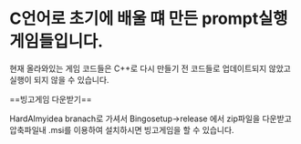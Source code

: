 # C언어로 초기에 배울 떄 만든 prompt실행 게임들입니다.

현재 올라와있는 게임 코드들은 C++로 다시 만들기 전 코드들로 업데이트되지 않았고 실행이 되지 않을 수 있습니다.

==빙고게임 다운받기==

HardAImyidea branach로 가셔서 Bingosetup->release 에서 zip파일을 다운받고 압축파일내 .msi를 이용하여 설치하시면 빙고게임을 할 수 있습니다.
